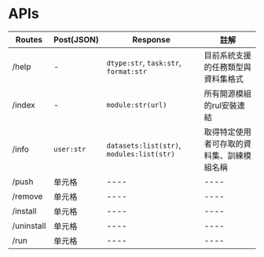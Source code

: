 # APIs
|  Routes   | Post(JSON)  | Response  | 註解  |
|  ----   | ----  | ----  | ----  |
| /help   | - | `dtype:str`, `task:str`, `format:str`  | 目前系統支援的任務類型與資料集格式 |
| /index  | - | `module:str(url)`| 所有開源模組的rul安裝連結 |
| /info  | `user:str` |  `datasets:list(str)`, `modules:list(str)` | 取得特定使用者可存取的資料集、訓練模組名稱 |
| /push  | 单元格 | ----  | ----  |
| /remove  | 单元格 | ----  | ----  |
| /install  | 单元格 | ----  | ----  |
| /uninstall  | 单元格 | ----  | ----  |
| /run  | 单元格 | ----  | ----  |
